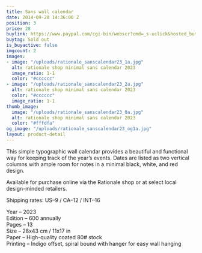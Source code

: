 ```yaml
---
title: Sans wall calendar
date: 2014-09-28 14:36:00 Z
position: 3
price: 28
buylink: https://www.paypal.com/cgi-bin/webscr?cmd=_s-xclick&hosted_button_id=GPZPA7346QEZA
buytag: Sold out
is_buyactive: false
imgcount: 2
images:
- image: "/uploads/rationale_sanscalendar23_1a.jpg"
  alt: rationale shop minimal sans calendar 2023
  image_ratio: 1-1
  color: "#cccccc"
- image: "/uploads/rationale_sanscalendar23_2a.jpg"
  alt: rationale shop minimal sans calendar 2023
  color: "#cccccc"
  image_ratio: 1-1
thumb_image:
  image: "/uploads/rationale_sanscalendar23_0a.jpg"
  alt: rationale shop minimal sans calendar 2023
  color: "#fffdfa"
og_image: "/uploads/rationale_sanscalendar23_og1a.jpg"
layout: product-detail
---
```


This simple typographic wall calendar provides a beautiful and functional way for keeping track of the year’s events. Dates are listed as two vertical columns with ample room for notes in a minimal black, white, and red design.

Available for purchase online via the Rationale shop or at select local design-minded retailers.

Shipping rates: US–9 / CA–12 / INT–16

Year – 2023 <br>
Edition – 600 annually <br>
Pages – 13 <br>
Size – 28x43 cm / 11x17 in <br>
Paper – High-quality coated 80# stock <br>
Printing – Indigo offset, spiral bound with hanger for easy wall hanging